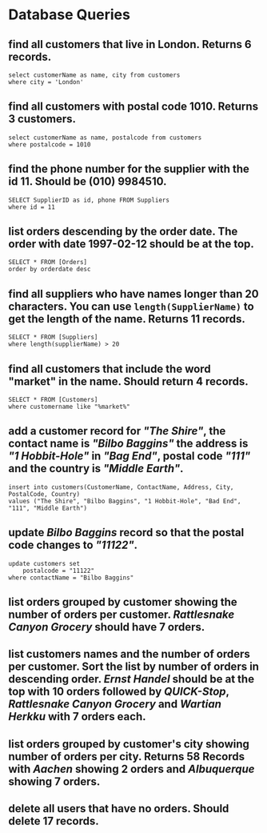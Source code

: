 # Database Queries

## find all customers that live in London. Returns 6 records.
    select customerName as name, city from customers
    where city = 'London'

## find all customers with postal code 1010. Returns 3 customers.
    select customerName as name, postalcode from customers
    where postalcode = 1010

## find the phone number for the supplier with the id 11. Should be (010) 9984510.
    SELECT SupplierID as id, phone FROM Suppliers
    where id = 11

## list orders descending by the order date. The order with date 1997-02-12 should be at the top.
    SELECT * FROM [Orders]
    order by orderdate desc

## find all suppliers who have names longer than 20 characters. You can use `length(SupplierName)` to get the length of the name. Returns 11 records.
    SELECT * FROM [Suppliers]
    where length(supplierName) > 20

## find all customers that include the word "market" in the name. Should return 4 records.
    SELECT * FROM [Customers]
    where customername like "%market%"

## add a customer record for _"The Shire"_, the contact name is _"Bilbo Baggins"_ the address is _"1 Hobbit-Hole"_ in _"Bag End"_, postal code _"111"_ and the country is _"Middle Earth"_.
    insert into customers(CustomerName, ContactName, Address, City, PostalCode, Country)
    values ("The Shire", "Bilbo Baggins", "1 Hobbit-Hole", "Bad End", "111", "Middle Earth")

## update _Bilbo Baggins_ record so that the postal code changes to _"11122"_.
    update customers set
	    postalcode = "11122"
    where contactName = "Bilbo Baggins"

## list orders grouped by customer showing the number of orders per customer. _Rattlesnake Canyon Grocery_ should have 7 orders.


## list customers names and the number of orders per customer. Sort the list by number of orders in descending order. _Ernst Handel_ should be at the top with 10 orders followed by _QUICK-Stop_, _Rattlesnake Canyon Grocery_ and _Wartian Herkku_ with 7 orders each.

## list orders grouped by customer's city showing number of orders per city. Returns 58 Records with _Aachen_ showing 2 orders and _Albuquerque_ showing 7 orders.

## delete all users that have no orders. Should delete 17 records.
